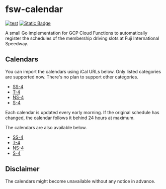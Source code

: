 # fsw-calendar
[![test](https://github.com/yagihash/fsw-calendar/actions/workflows/test.yml/badge.svg)](https://github.com/yagihash/fsw-calendar/actions/workflows/test.yml)
[![Static Badge](https://img.shields.io/badge/test_coverage-blue)](https://yagihash.github.io/fsw-calendar/)

A small Go implementation for GCP Cloud Functions to automatically register the schedules of the membership driving slots at Fuji International Speedway.

## Calendars

You can import the calendars using iCal URLs below. Only listed categories are supported now. There's no plan to support other categories.

- [SS-4](https://calendar.google.com/calendar/ical/25dfc5f523279ce53fbeb5a90eecfe45b2bdc8fdbe8a17bbae28ee77a7f53753%40group.calendar.google.com/public/basic.ics)
- [T-4](https://calendar.google.com/calendar/ical/0a31d519fe9246513b2bc7937d0191d60058eb3c74ec8dea8481642331c48305%40group.calendar.google.com/public/basic.ics)
- [NS-4](https://calendar.google.com/calendar/ical/4860bb7c2c62bf60cd5264495d3e739e06d82eaf66fdfb6f0e3f77e053d1b6fe%40group.calendar.google.com/public/basic.ics)
- [S-4](https://calendar.google.com/calendar/ical/ccc748b5eb57fc6d8d01d2a380f7833225b347a54b816d23a5dbabb209f263b3%40group.calendar.google.com/public/basic.ics)

Each calendar is updated every early morning. If the original schedule has changed, the calendar follows it behind 24 hours at maximum.

The calendars are also available below.

- [SS-4](https://calendar.google.com/calendar/embed?src=25dfc5f523279ce53fbeb5a90eecfe45b2bdc8fdbe8a17bbae28ee77a7f53753%40group.calendar.google.com&ctz=Asia%2FTokyo)
- [T-4](https://calendar.google.com/calendar/embed?src=0a31d519fe9246513b2bc7937d0191d60058eb3c74ec8dea8481642331c48305%40group.calendar.google.com&ctz=Asia%2FTokyo)
- [NS-4](https://calendar.google.com/calendar/embed?src=4860bb7c2c62bf60cd5264495d3e739e06d82eaf66fdfb6f0e3f77e053d1b6fe%40group.calendar.google.com&ctz=Asia%2FTokyo)
- [S-4](https://calendar.google.com/calendar/embed?src=ccc748b5eb57fc6d8d01d2a380f7833225b347a54b816d23a5dbabb209f263b3%40group.calendar.google.com&ctz=Asia%2FTokyo)

## Disclaimer

The calendars might become unavailable without any notice in advance.
